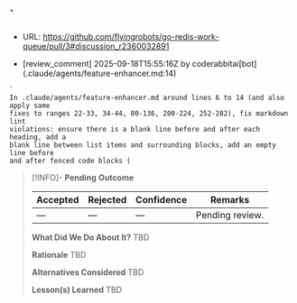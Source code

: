 ## `

- URL: https://github.com/flyingrobots/go-redis-work-queue/pull/3#discussion_r2360032891

- [review_comment] 2025-09-18T15:55:16Z by coderabbitai[bot] (.claude/agents/feature-enhancer.md:14)

```text
`
In .claude/agents/feature-enhancer.md around lines 6 to 14 (and also apply same
fixes to ranges 22-33, 34-44, 80-136, 200-224, 252-282), fix markdown lint
violations: ensure there is a blank line before and after each heading, add a
blank line between list items and surrounding blocks, add an empty line before
and after fenced code blocks (
```

> [!INFO]- **Pending**
> **Outcome**
> 
> | Accepted | Rejected | Confidence | Remarks |
> |----------|----------|------------|---------|
> | — | — | — | Pending review. |
>
> **What Did We Do About It?**
> TBD
>
> **Rationale**
> TBD
>
> **Alternatives Considered**
> TBD
>
> **Lesson(s) Learned**
> TBD

